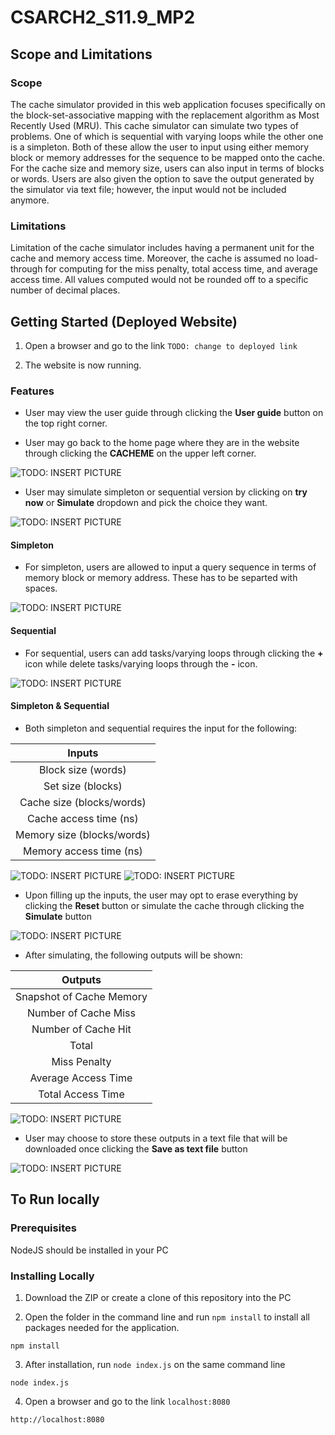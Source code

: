 # CSARCH2_S11.9_MP2

## Scope and Limitations

### Scope
The cache simulator provided in this web application focuses specifically on the block-set-associative mapping with the replacement algorithm as Most Recently Used (MRU). This cache simulator can simulate two types of problems. One of which is sequential with varying loops while the other one is a simpleton. Both of these allow the user to input using either memory block or memory addresses for the sequence to be mapped onto the cache. For the cache size and memory size, users can also input in terms of blocks or words. Users are also given the option to save the output generated by the simulator via text file; however, the input would not be included anymore.

### Limitations
Limitation of the cache simulator includes having a permanent unit for the cache and memory access time. Moreover, the cache is assumed no load-through for computing for the miss penalty, total access time, and average access time. All values computed would not be rounded off to a specific number of decimal places.

## Getting Started (Deployed Website)

1. Open a browser and go to the link `TODO: change to deployed link`

2. The website is now running.

### Features

* User may view the user guide through clicking the **User guide** button on the top right corner. 

* User may go back to the home page where they are in the website through clicking the **CACHEME** on the upper left corner.

![TODO: INSERT PICTURE](INSERTLINK)

* User may simulate simpleton or sequential version by clicking on **try now** or **Simulate** dropdown and pick the choice they want.

![TODO: INSERT PICTURE](INSERTLINK)

#### Simpleton

* For simpleton, users are allowed to input a query sequence in terms of memory block or memory address. These has to be separted with spaces.

![TODO: INSERT PICTURE](INSERTLINK)

#### Sequential

* For sequential, users can add tasks/varying loops through clicking the **+** icon while delete tasks/varying loops through the **-** icon. 

![TODO: INSERT PICTURE](INSERTLINK)

#### Simpleton & Sequential

* Both simpleton and sequential requires the input for the following:

|            Inputs             |
| :---------------------------: |
| Block size  (words)           |
| Set size (blocks)             |
| Cache size (blocks/words)     |
| Cache access time (ns)        |
| Memory size (blocks/words)    |
| Memory access time (ns)       |

![TODO: INSERT PICTURE](INSERTLINK)
![TODO: INSERT PICTURE](INSERTLINK)

* Upon filling up the inputs, the user may opt to erase everything by clicking the **Reset** button or simulate the cache through clicking the **Simulate** button

![TODO: INSERT PICTURE](INSERTLINK)

* After simulating, the following outputs will be shown:

|          Outputs          |
| :------------------------:|
| Snapshot of Cache Memory  |
| Number of Cache Miss      |
| Number of Cache Hit       |
| Total                     |
| Miss Penalty              |
| Average Access Time       |
| Total Access Time         |

![TODO: INSERT PICTURE](INSERTLINK)

* User may choose to store these outputs in a text file that will be downloaded once clicking the **Save as text file** button

![TODO: INSERT PICTURE](INSERTLINK)

## To Run locally

### Prerequisites

NodeJS should be installed in your PC

### Installing Locally

1. Download the ZIP or create a clone of this repository into the PC

2. Open the folder in the command line and run `npm install` to install all packages needed for the application.
```
npm install
```
3. After installation, run `node index.js` on the same command line
```
node index.js
```
4. Open a browser and go to the link `localhost:8080`
```
http://localhost:8080
```